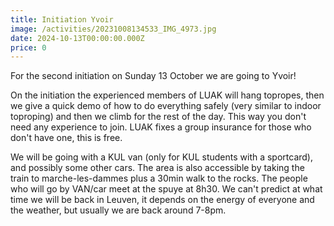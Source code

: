 ```yaml
---
title: Initiation Yvoir
image: /activities/20231008134533_IMG_4973.jpg
date: 2024-10-13T00:00:00.000Z
price: 0
---
```


For the second initiation on Sunday 13 October we are going to Yvoir!

On the initiation the experienced members of LUAK will hang topropes, then we give a quick demo of how to do everything safely (very similar to indoor toproping) and then we climb for the rest of the day. This way you don't need any experience to join. LUAK fixes a group insurance for those who don't have one, this is free.

We will be going with a KUL van (only for KUL students with a sportcard), and possibly some other cars. The area is also accessible by taking the train to marche-les-dammes plus a 30min walk to the rocks. The people who will go by VAN/car meet at the spuye at 8h30.
We can't predict at what time we will be back in Leuven, it depends on the energy of everyone and the weather, but usually we are back around 7-8pm.
